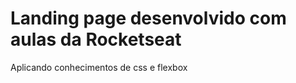 <h1>Landing page desenvolvido com aulas da Rocketseat</h1>
<p>Aplicando conhecimentos de css e flexbox</p>